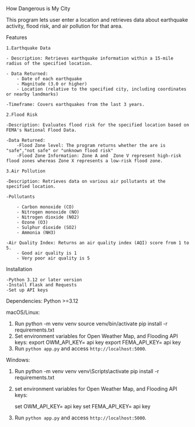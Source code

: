 How Dangerous is My City

This program lets user enter a location and retrieves data about earthquake activity, flood risk, and air 
pollution for that area.

Features

    1.Earthquake Data

    - Description: Retrieves earthquake information within a 15-mile radius of the specified location.
    
    - Data Returned: 
        - Date of each earthquake
        - Magnitude (3.0 or higher)
        - Location (relative to the specified city, including coordinates or nearby landmarks)
    
    -Timeframe: Covers earthquakes from the last 3 years.

    2.Flood Risk
    
    -Description: Evaluates flood risk for the specified location based on FEMA's National Flood Data.

    -Data Returned: 
        -Flood Zone level: The program returns whether the are is "safe","not safe" or "unknown flood risk" 
        -Flood Zone Information: Zone A and  Zone V represent high-risk flood zones whereas Zone X represents a low-risk flood zone.  

    3.Air Pollution

    -Description: Retrieves data on various air pollutants at the specified location.

    -Pollutants

        - Carbon monoxide (CO)
        - Nitrogen monoxide (NO)
        - Nitrogen dioxide (NO2)
        - Ozone (O3)
        - Sulphur dioxide (SO2)
        - Ammonia (NH3)

    -Air Quality Index: Returns an air quality index (AQI) score from 1 to 5. 
        - Good air quality is 1
        - Very poor air quality is 5


Installation

    -Python 3.12 or later version
    -Install Flask and Requests
    -Set up API keys
    
Dependencies: Python >=3.12

macOS/Linux:
1. Run  python -m venv venv 
        source venv/bin/activate 
        pip install -r requirements.txt
2. Set environment variables for Open Weather Map, and Flooding API keys:
    export OWM_API_KEY= api key
    export FEMA_API_KEY= api key
3. Run `python app.py` and access `http://localhost:5000`.

Windows:
1. Run python -m venv venv
   venv\Scripts\activate
   pip install -r requirements.txt

2. set environment variables for Open Weather Map, and Flooding API keys:

    set OWM_API_KEY= api key
    set FEMA_API_KEY= api key
3. Run `python app.py` and access `http://localhost:5000`.